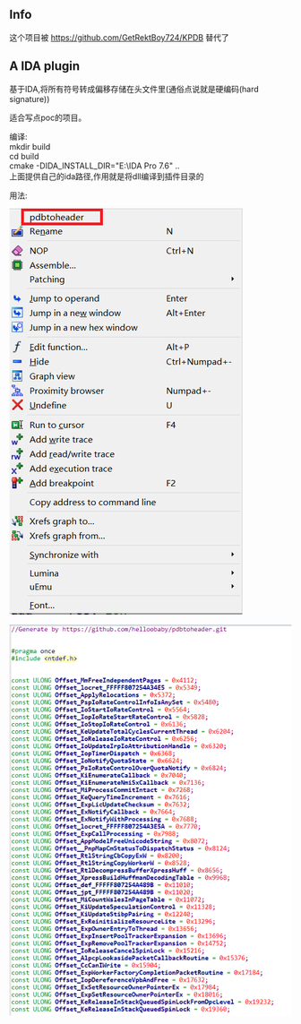 ## Info
这个项目被
https://github.com/GetRektBoy724/KPDB
替代了

## A IDA plugin

基于IDA,将所有符号转成偏移存储在头文件里(通俗点说就是硬编码(hard signature))

适合写点poc的项目。

编译:  
mkdir build  
cd build  
cmake -DIDA_INSTALL_DIR="E:\IDA Pro 7.6" ..      
上面提供自己的ida路径,作用就是将dll编译到插件目录的


用法:  


![Image Text](https://github.com/helloobaby/pdbtoheader/blob/master/123.png)

![Image Text](https://github.com/helloobaby/pdbtoheader/blob/master/QQ截图20220419213541.png)


